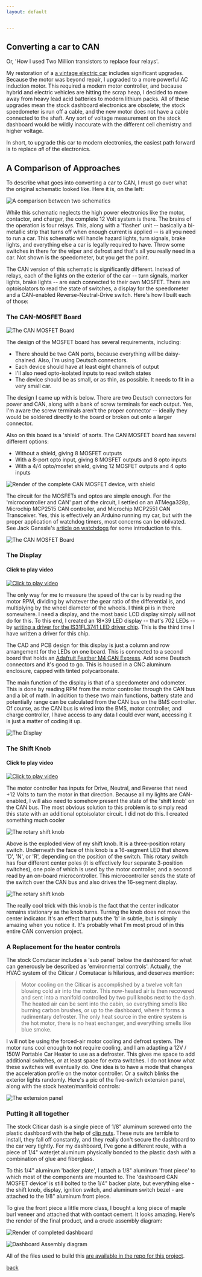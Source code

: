 ```yaml
---
layout: default


---
```


## Converting a car to CAN

Or, 'How I used Two Million transistors to replace four relays'.

My restoration of a <a href="https://bbenchoff.github.io/pages/Citicar.html">a vintage electric car</a> includes significant upgrades. Because the motor was beyond repair, I upgraded to a more powerful AC induction motor. This required a modern motor controller, and because hybrid and electric vehicles are hitting the scrap heap, I decided to move away from heavy lead acid batteries to modern lithium packs. All of these upgrades mean the stock dashboard electronics are obsolete; the stock speedometer is run off a cable, and the new motor does not have a cable connected to the shaft. Any sort of voltage measurement on the stock dashboard would be wildly inaccurate with the different cell chemistry and higher voltage.

In short, to upgrade this car to modern electronics, the easiest path forward is to replace *all* of the electronics.

## A Comparison of Approaches

To describe what goes into converting a car to CAN, I must go over what the original schematic looked like. Here it is, on the left:

![A comparison between two schematics](/images/Car/Schematics.png)

While this schematic neglects the high power electronics like the motor, contactor, and charger, the complete 12 Volt system is there. The brains of the operation is four relays. This, along with a 'flasher' unit -- basically a bi-metallic strip that turns off when enough current is applied -- is all you need to run a car. This schematic will handle hazard lights, turn signals, brake lights, and everything else a car is legally required to have. Throw some switches in there for the wiper and defrost and that's all you really need in a car. Not shown is the speedometer, but you get the point.

The CAN version of this schematic is significantly different. Instead of relays, each of the lights on the exterior of the car -- turn signals, marker lights, brake lights -- are each connected to their own MOSFET. There are optoisolators to read the state of switches, a display for the speedometer and a CAN-enabled Reverse-Neutral-Drive switch. Here's how I built each of those:

### The CAN-MOSFET Board

![The CAN MOSFET Board](/images/Car/GaugeCluster/CANMOSFET.jpg)

The design of the MOSFET board has several requirements, including:

- There should be two CAN ports, because everything will be daisy-chained. Also, I'm using Deutsch connectors.
- Each device should have at least eight channels of output
- I'll also need opto-isolated inputs to read switch states
- The device should be as small, or as thin, as possible. It needs to fit in a very small car.

The design I came up with is below. There are two Deutsch connectors for power and CAN, along with a bank of screw terminals for each output. Yes, I'm aware the screw terminals aren't the proper connector -- ideally they would be soldered directly to the board or broken out onto a larger connector.

Also on this board is a 'shield' of sorts. The CAN MOSFET board has several different options:

- Without a shield, giving 8 MOSFET outputs
- With a 8-port opto input, giving 8 MOSFET outputs and 8 opto inputs
- With a 4/4 opto/mosfet shield, giving 12 MOSFET outputs and 4 opto inputs

![Render of the complete CAN MOSFET device, with shield](/images/Car/GaugeCluster/CANGPIO.png)

The circuit for the MOSFETs and optos are simple enough. For the 'microcontroller and CAN' part of the circuit, I settled on an ATMega328p, Microchip MCP2515 CAN controller, and Microchip MCP2551 CAN Transceiver. Yes, this is effectively an Arduino running my car, but with the proper application of watchdog timers, most concerns can be oblivated. See Jack Ganssle's [article on watchdogs](http://www.ganssle.com/watchdogs.htm) for some introduction to this.

![The CAN MOSFET Board](/images/Car/GaugeCluster/sch.png)

### The Display

#### Click to play video
[![Click to play video](/images/Car/GaugeCluster/Video1.png)](https://www.youtube.com/watch?v=ojj_RZFQOnw)

The only way for me to measure the speed of the car is by reading the motor RPM, dividing by whatever the gear ratio of the differential is, and multiplying by the wheel diameter of the wheels. I think pi is in there somewhere. I need a display, and the most basic LCD display simply will not do for this. To this end, I created an 18*39 LED display -- that's 702 LEDs -- by [writing a driver for the IS31FL3741 LED driver chip](https://bbenchoff.github.io/pages/IS31FL3741.html). This is the third time I have written a driver for this chip.

The CAD and PCB design for this display is just a column and row arrangement for the LEDs on one board. This is connected to a second board that holds an [Adafruit Feather M4 CAN Express](https://www.adafruit.com/product/4759). Add some Deutsch connectors and it's good to go. This is housed in a CNC aluminum enclosure, capped with tinted polycarbonate.

The main function of the display is that of a speedometer and odometer. This is done by reading RPM from the motor controller through the CAN bus and a bit of math. In addition to these two main functions, battery state and potentially range can be calculated from the CAN bus on the BMS controller. Of course, as the CAN bus is wired into the BMS, motor controller, and charge controller, I have access to any data I could ever want, accessing it is just a matter of coding it up.

![The Display](/images/Car/GaugeCluster/ExplodedBezel.png)

### The Shift Knob

#### Click to play video
[![Click to play video](/images/Car/GaugeCluster/Video2.png)](https://www.youtube.com/watch?v=zooh03eB9oE)

The motor controller has inputs for Drive, Neutral, and Reverse that need +12 Volts to turn the motor in that direction. Because all my lights are CAN-enabled, I will also need to somehow present the state of the 'shift knob' on the CAN bus. The most obvious solution to this problem is to simply read this state with an additional optoisolator circuit. I did not do this. I created something much cooler

![The rotary shift knob](/images/Car/GaugeCluster/RotaryTransmission1.png)

Above is the exploded view of my shift knob. It is a three-position rotary switch. Underneath the face of this knob is a 16-segment LED that shows 'D', 'N', or 'R', depending on the position of the switch. This rotary switch has four different center poles (it is effectively four separate 3-position switches), one pole of which is used by the motor controller, and a second read by an on-board microcontroller. This microcontroller sends the state of the switch over the CAN bus and also drives the 16-segment display.

![The rotary shift knob](/images/Car/GaugeCluster/RotaryTransmission3.png)

The really cool trick with this knob is the fact that the center indicator remains stationary as the knob turns. Turning the knob does not move the center indicator. It's an effect that puts the 'b' in subtle, but is simply amazing when you notice it. It's probably what I'm most proud of in this entire CAN conversion project.

### A Replacement for the heater controls

The stock Comutacar includes a 'sub panel' below the dashboard for what can generously be described as 'environmental controls'. Actually, the HVAC system of the Citicar / Comutacar is hilarious, and deserves mention:

> Motor cooling on the Citicar is accomplished by a twelve volt fan blowing cold air into the motor. This now-heated air is then recovered and sent into a manifold controlled by two pull knobs next to the dash. The heated air can be sent into the cabin, so everything smells like burning carbon brushes, or up to the dashboard, where it forms a rudimentary defroster. The only heat source in the entire system is the hot motor, there is no heat exchanger, and everything smells like blue smoke.

I will not be using the forced-air motor cooling and defrost system. The motor runs cool enough to not require cooling, and I am adapting a 12V / 150W Portable Car Heater to use as a defroster. This gives me space to add additional switches, or at least space for extra switches. I do not know what these switches will eventually do. One idea is to have a mode that changes the acceleration profile on the motor controller. Or a switch blinks the exterior lights randomly. Here's a pic of the five-switch extension panel, along with the stock heater/manifold controls:

![The extension panel](/images/Car/GaugeCluster/ExtensionPanel.png)

### Putting it all together

The stock Citicar dash is a single piece of 1/8" aluminum screwed onto the plastic dashboard with the help of [clip nuts](https://www.mcmaster.com/products/clip-nuts/). These nuts are terrible to install, they fall off constantly, and they really don't secure the dashboard to the car very tightly. For my dashboard, I've gone a different route, with a piece of 1/4" waterjet aluminum physically bonded to the plastic dash with a combination of glue and fiberglass.

To this 1/4" aluminum 'backer plate', I attach a 1/8" aluminum 'front piece' to which most of the components are mounted to. The 'dashboard CAN MOSFET device' is still bolted to the 1/4" backer plate, but everything else - the shift knob, display, ignition switch, and aluminum switch bezel - are attached to the 1/8" aluminum front piece.

To give the front piece a little more class, I bought a long piece of maple burl veneer and attached that with contact cement. It looks amazing. Here's the render of the final product, and a crude assembly diagram:

![Render of completed dashboard](/images/Car/GaugeCluster/DashboardRender.png)

![Dashboard Assembly diagram](/images/Car/GaugeCluster/AssemblyDiagram.png)



All of the files used to build this [are available in the repo for this project](https://github.com/bbenchoff/Citicar).

[back](../)
